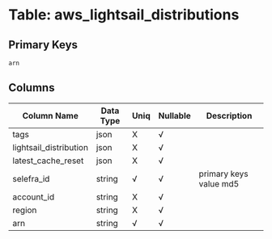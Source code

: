 # Table: aws_lightsail_distributions

## Primary Keys 

```
arn
```


## Columns 

|  Column Name   |  Data Type  | Uniq | Nullable | Description | 
|  ----  | ----  | ----  | ----  | ---- | 
| tags | json | X | √ |  | 
| lightsail_distribution | json | X | √ |  | 
| latest_cache_reset | json | X | √ |  | 
| selefra_id | string | √ | √ | primary keys value md5 | 
| account_id | string | X | √ |  | 
| region | string | X | √ |  | 
| arn | string | √ | √ |  | 


